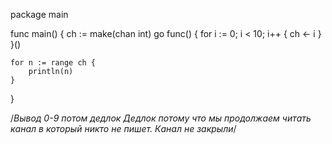 package main

func main() {
	ch := make(chan int)
	go func() {
		for i := 0; i < 10; i++ {
			ch <- i
		}
	}()

	for n := range ch {
		println(n)
	}
}

/*Вывод 0-9 потом дедлок
Дедлок потому что мы продолжаем читать канал в который никто не пишет. Канал не закрыли*/

